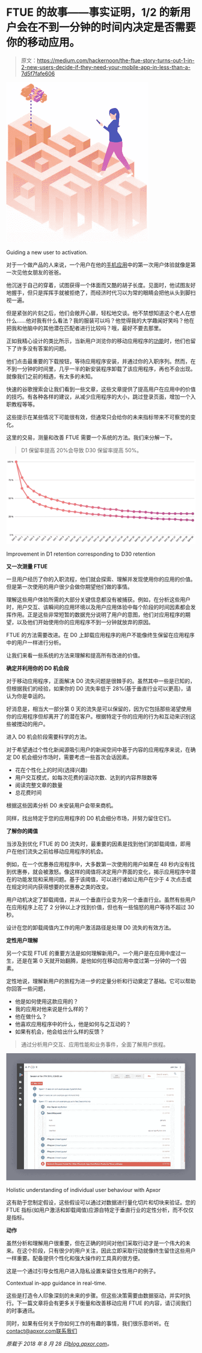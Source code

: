 # FTUE 的故事——事实证明，1/2 的新用户会在不到一分钟的时间内决定是否需要你的移动应用。

> 原文：<https://medium.com/hackernoon/the-ftue-story-turns-out-1-in-2-new-users-decide-if-they-need-your-mobile-app-in-less-than-a-7d5f7fafe606>

![](img/30e24596c895e0bbf96263a8be1b3676.png)

Guiding a new user to activation.

对于一个做产品的人来说，一个用户在他的[手机应用](https://hackernoon.com/tagged/mobile-app)中的第一次用户体验就像是第一次见他女朋友的爸爸。

他沉迷于自己的穿着，试图获得一个体面而又酷的胡子长度。见面时，他试图友好地握手，但只是挥挥手就被拒绝了，而经济时代习以为常的眼睛会把他从头到脚扫视一遍。

但是紧张的片刻之后，他们会敞开心扉，轻松地交谈。他不禁想知道这个老人在想什么……他对我有什么看法？我的服装可以吗？他觉得我的大学趣闻好笑吗？他在把我和他脑中的其他潜在匹配者进行比较吗？哦，最好不要去那里。

正如我精心设计的类比所示，当新用户浏览你的移动应用程序的[功能](https://hackernoon.com/tagged/ftue)时，他们也留下了许多没有答案的问题。

他们点击最重要的下载按钮，等待应用程序安装，并通过你的入职序列。然而，在不到一分钟的时间里，几乎一半的新安装程序卸载了该应用程序，再也不会出现。就像我们之前的相遇，有太多的未知。

快速的谷歌搜索会让我们看到一些文章，这些文章提供了提高用户在应用中的价值的技巧。有各种各样的建议，从减少应用程序的大小，跳过登录页面，增加一个入职教程等等。

这些提示在某些情况下可能很有效，但通常只会给你的未来指标带来不可察觉的变化。

这里的交易，测量和改善 FTUE 需要一个系统的方法。我们来分解一下。

> D1 保留率提高 20%会导致 D30 保留率提高 50%。

![](img/04db398b79629eb8713f1128e8bfafab.png)

Improvement in D1 retention corresponding to D30 retention

**又一次测量 FTUE**

一旦用户经历了你的入职流程，他们就会探索、理解并发现使用你的应用的价值。但是第一次使用的用户很少会做你期望他们做的事情。

理解这些用户体验所需的大部分关键信息都没有被捕获。例如，在分析这些用户时，用户交互、该瞬间的应用环境以及用户应用体验中每个阶段的时间因素都会发挥作用。正是这些非常短暂的数据充分说明了用户的意图，他们对应用程序的期望，以及他们开始使用你的应用程序不到一分钟就放弃的原因。

FTUE 的方法需要改进。在 D0 上卸载应用程序的用户不能像终生保留在应用程序中的用户一样进行分析。

让我们来看一些系统的方法来理解和提高所有改进的价值。

**确定并利用你的 D0 机会段**

对于移动应用程序，正面解决 D0 流失问题是很棘手的。虽然其中一些是已知的，但根据我们的经验，如果你的 D0 流失率低于 28%(基于垂直行业可以更高)，请认为你是幸运的。

好消息是，相当大一部分第 0 天的流失是可以保留的，因为它包括那些渴望使用你的应用程序但却离开了的潜在客户。根据特定于你的应用的行为和互动来识别这些被搅动的用户。

进入 D0 机会阶段需要科学的方法。

对于希望通过个性化新闻源吸引用户的新闻空间中基于内容的应用程序来说，在确定 D0 机会细分市场时，需要考虑一些首次会话因素。

*   花在个性化上的时间(选择兴趣)
*   用户交互模式，如每次花费的滚动次数、达到的内容界限数等
*   阅读完整文章的数量
*   总花费时间

根据这些因素分析 D0 未安装用户会带来商机。

同样，找出特定于您的应用程序的 D0 机会细分市场，并努力留住它们。

**了解你的阈值**

当涉及到优化 FTUE 的 D0 流失时，最重要的因素是找到他们的卸载阈值，即用户在他们流失之前给移动应用程序的机会。

例如，在一个优惠券应用程序中，大多数第一次使用的用户如果在 48 秒内没有找到优惠券，就会被激怒。像这样的阈值将决定用户界面的变化，揭示应用程序中潜在的功能发现和采用问题。基于该阈值，可以进行诸如让用户在少于 4 次点击或在规定时间内获得想要的优惠券之类的改变。

用户动机决定了卸载阈值，并从一个垂直行业变为另一个垂直行业。虽然有些用户在应用程序上花了 2 分钟以上才找到价值，但也有一些恼怒的用户等待不超过 30 秒。

设计在您的卸载阈值内工作的用户激活路径是处理 D0 流失的有效方法。

**定性用户理解**

另一个实现 FTUE 的重要方法是如何理解新用户。一个用户是在应用中度过一生，还是在第 0 天就开始翻腾，是他如何在移动应用中度过第一分钟的一个因素。

定性地说，理解新用户的旅程为进一步的定量分析和行动奠定了基础。它可以帮助你回答一些问题，

*   他是如何使用这款应用的？
*   我的应用对他来说是什么样的？
*   他在做什么？
*   他喜欢应用程序中的什么，他是如何与之互动的？
*   如果有机会，他会给出什么样的反馈？

> 通过分析用户交互、应用性能和业务事件，全面了解用户旅程。

![](img/5bee690d6d6f45c60ed33dcb807da445.png)

Holistic understanding of individual user behaviour with Apxor

这有助于您制定假设，这些假设可以通过对数据进行量化切片和切块来验证。您的 FTUE 指标(如用户激活和卸载阈值)应源自特定于垂直行业的定性分析，而不仅仅是指标。

**动作**

虽然分析和理解用户很重要，但在正确的时间对他们采取行动才是一个伟大的未来。在这个阶段，只有很少的用户关注，因此立即采取行动就像终生留住这些用户一样重要。配备提供个性化和强大操作的工具真的很方便。

这是一个通过引导女性用户进入隐私设置来留住女性用户的例子。

Contextual in-app guidance in real-time.

这些是打造令人印象深刻的未来的步骤。但这些决策需要由数据驱动，并实时执行。下一篇文章将会有更多关于衡量和改善移动应用 FTUE 的内容，请订阅我们的时事通讯。

同时，如果有任何关于你如何工作的有趣的事情，我们很乐意听听。在 contact@apxor.com[联系我们](mailto:contact@apxor.com)

*原载于 2018 年 8 月 28 日*[*blog.apxor.com*](https://blog.apxor.com/2018/08/28/the-ftue-story-1/)*。*